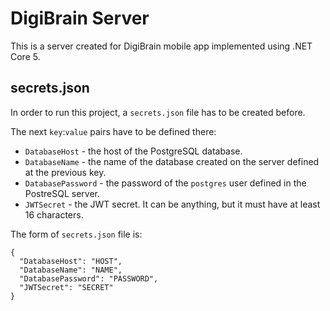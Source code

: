 # DigiBrain Server

This is a server created for DigiBrain mobile app implemented using .NET Core 5.

## secrets.json

In order to run this project, a `secrets.json` file has to be created before.

The next `key`:`value` pairs have to be defined there:

  * `DatabaseHost` - the host of the PostgreSQL database.
  * `DatabaseName` - the name of the database created on the server defined at the previous key.
  * `DatabasePassword` - the password of the `postgres` user defined in the PostreSQL server.
  * `JWTSecret` - the JWT secret. It can be anything, but it must have at least 16 characters.

The form of `secrets.json` file is:

```
{
  "DatabaseHost": "HOST",
  "DatabaseName": "NAME",
  "DatabasePassword": "PASSWORD",
  "JWTSecret": "SECRET"
}
```